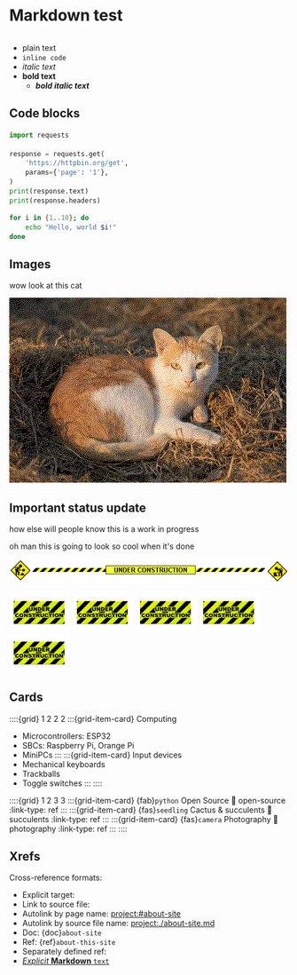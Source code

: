# Markdown test
```{tags} status:hidden
```

* plain text
* `inline code`
* _italic text_
* **bold text**
  * **_bold italic text_**

## Code blocks

```python
import requests

response = requests.get(
    'https://httpbin.org/get',
    params={'page': '1'},
)
print(response.text)
print(response.headers)
```

```bash
for i in {1..10}; do
    echo "Hello, world $i!"
done
```

## Images
wow look at this cat

![](../assets/images/cat.png)

## Important status update
how else will people know this is a work in progress

oh man this is going to look so cool when it's done

![](../assets/images/underconstruction_2.gif)

![](../assets/images/underconstruction_1.gif) ![](../assets/images/underconstruction_1.gif) ![](../assets/images/underconstruction_1.gif) ![](../assets/images/underconstruction_1.gif) ![](../assets/images/underconstruction_1.gif)

## Cards
::::{grid} 1 2 2 2
:::{grid-item-card} Computing
* Microcontrollers: ESP32
* SBCs: Raspberry Pi, Orange Pi
* MiniPCs
:::
:::{grid-item-card} Input devices
* Mechanical keyboards
* Trackballs
* Toggle switches
:::
::::

::::{grid} 1 2 3 3
:::{grid-item-card} {fab}`python` Open Source
:link: open-source
:link-type: ref
:::
:::{grid-item-card} {fas}`seedling` Cactus & succulents
:link: succulents
:link-type: ref
:::
:::{grid-item-card} {fas}`camera` Photography
:link: photography
:link-type: ref
:::
::::

## Xrefs
<!-- https://myst-parser.readthedocs.io/en/latest/syntax/cross-referencing.html -->
Cross-reference formats:
* Explicit target: [](#about-site)
* Link to source file: [](about-site.md)
* Autolink by page name: <project:#about-site>
* Autolink by source file name: <project:./about-site.md>
* Doc: {doc}`about-site`
* Ref: {ref}`about-this-site`
* Separately defined ref: [][label]
* [_Explicit_ **Markdown** `text`](<about-site> "optional explicit title")

[label]: about-site
